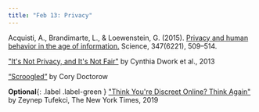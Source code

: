 ```yaml
---
title: "Feb 13: Privacy"
---
```


Acquisti, A., Brandimarte, L., & Loewenstein, G. (2015). [Privacy and human behavior in the age of information.](https://science.sciencemag.org/content/347/6221/509) Science, 347(6221), 509–514. 

["It's Not Privacy, and It's Not Fair"](https://drive.google.com/file/d/1RJCULx4ZMGU6OrJejz8NqQEMcisxv9g2/view?usp=sharing) by Cynthia Dwork et al., 2013 

[“Scroogled”](https://drive.google.com/file/d/1AZmRA7qVZ47oYd_q54W-q3O0nEX0Zh57/view?usp=sharing) by Cory Doctorow 

**Optional**{: .label .label-green } ["Think You're Discreet Online? Think Again"](https://www.nytimes.com/2019/04/21/opinion/computational-inference.html) by Zeynep Tufekci, The New York Times, 2019 

